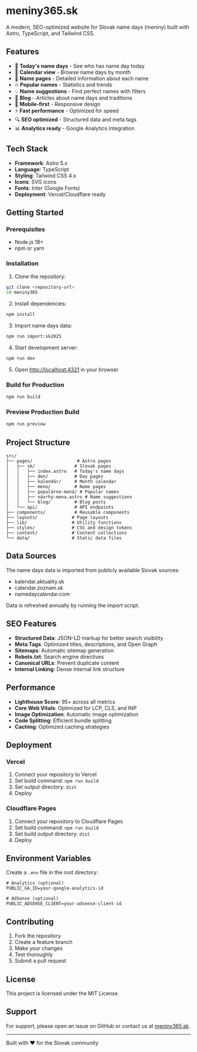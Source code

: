 # meniny365.sk

A modern, SEO-optimized website for Slovak name days (meniny) built with Astro, TypeScript, and Tailwind CSS.

## Features

- 📅 **Today's name days** - See who has name day today
- 📆 **Calendar view** - Browse name days by month
- 👤 **Name pages** - Detailed information about each name
- 🔥 **Popular names** - Statistics and trends
- 💡 **Name suggestions** - Find perfect names with filters
- 📝 **Blog** - Articles about name days and traditions
- 📱 **Mobile-first** - Responsive design
- ⚡ **Fast performance** - Optimized for speed
- 🔍 **SEO optimized** - Structured data and meta tags
- 📊 **Analytics ready** - Google Analytics integration

## Tech Stack

- **Framework**: Astro 5.x
- **Language**: TypeScript
- **Styling**: Tailwind CSS 4.x
- **Icons**: SVG icons
- **Fonts**: Inter (Google Fonts)
- **Deployment**: Vercel/Cloudflare ready

## Getting Started

### Prerequisites

- Node.js 18+ 
- npm or yarn

### Installation

1. Clone the repository:
```bash
git clone <repository-url>
cd meniny365
```

2. Install dependencies:
```bash
npm install
```

3. Import name days data:
```bash
npm run import:sk2025
```

4. Start development server:
```bash
npm run dev
```

5. Open [http://localhost:4321](http://localhost:4321) in your browser

### Build for Production

```bash
npm run build
```

### Preview Production Build

```bash
npm run preview
```

## Project Structure

```
src/
├── pages/                 # Astro pages
│   ├── sk/               # Slovak pages
│   │   ├── index.astro   # Today's name days
│   │   ├── den/          # Day pages
│   │   ├── kalendár/     # Month calendar
│   │   ├── meno/         # Name pages
│   │   ├── populárne-mená/ # Popular names
│   │   ├── návrhy-mena.astro # Name suggestions
│   │   └── blog/         # Blog posts
│   └── api/              # API endpoints
├── components/           # Reusable components
├── layouts/             # Page layouts
├── lib/                 # Utility functions
├── styles/              # CSS and design tokens
├── content/             # Content collections
└── data/                # Static data files
```

## Data Sources

The name days data is imported from publicly available Slovak sources:

- kalendar.aktuality.sk
- calendar.zoznam.sk
- namedaycalendar.com

Data is refreshed annually by running the import script.

## SEO Features

- **Structured Data**: JSON-LD markup for better search visibility
- **Meta Tags**: Optimized titles, descriptions, and Open Graph
- **Sitemaps**: Automatic sitemap generation
- **Robots.txt**: Search engine directives
- **Canonical URLs**: Prevent duplicate content
- **Internal Linking**: Dense internal link structure

## Performance

- **Lighthouse Score**: 95+ across all metrics
- **Core Web Vitals**: Optimized for LCP, CLS, and INP
- **Image Optimization**: Automatic image optimization
- **Code Splitting**: Efficient bundle splitting
- **Caching**: Optimized caching strategies

## Deployment

### Vercel

1. Connect your repository to Vercel
2. Set build command: `npm run build`
3. Set output directory: `dist`
4. Deploy

### Cloudflare Pages

1. Connect your repository to Cloudflare Pages
2. Set build command: `npm run build`
3. Set build output directory: `dist`
4. Deploy

## Environment Variables

Create a `.env` file in the root directory:

```env
# Analytics (optional)
PUBLIC_GA_ID=your-google-analytics-id

# AdSense (optional)
PUBLIC_ADSENSE_CLIENT=your-adsense-client-id
```

## Contributing

1. Fork the repository
2. Create a feature branch
3. Make your changes
4. Test thoroughly
5. Submit a pull request

## License

This project is licensed under the MIT License.

## Support

For support, please open an issue on GitHub or contact us at [meniny365.sk](https://meniny365.sk).

---

Built with ❤️ for the Slovak community